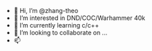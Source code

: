 - 👋 Hi, I’m @zhang-theo
- 👀 I’m interested in DND/COC/Warhammer 40k
- 🌱 I’m currently learning c/c++
- 💞️ I’m looking to collaborate on ...
- 📫 

<!---
zhang-theo/zhang-theo is a ✨ special ✨ repository because its `README.md` (this file) appears on your GitHub profile.
You can click the Preview link to take a look at your changes.
--->
